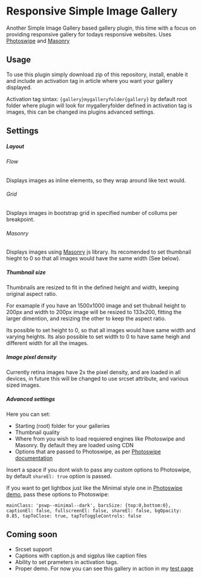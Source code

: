 # Responsive Simple Image Gallery
Another Simple Image Gallery based gallery plugin, this time with a focus on providing responsive gallery for todays responsive websites.
Uses [Photoswipe](http://photoswipe.com/) and [Masonry](http://masonry.desandro.com/)

## Usage
To use this plugin simply download zip of this repository, install, enable it and include an activation tag in article where you want your gallery displayed.

Activation tag sintax:
`{gallery}mygalleryfolder{gallery}`
by default root folder where plugin will look for mygalleryfolder defined in activation tag is images, this can be changed ins plugins advanced settings.

## Settings
##### Layout
###### Flow
Displays images as inline elements, so they wrap around like text would.

###### Grid
Displays images in bootstrap grid in specified number of collums per breakpoint.

###### Masonry
Displays images using [Masonry](http://masonry.desandro.com/) js library. Its recomended to set thumbnail hieght to 0 so that all images would have the same width (See below).

##### Thumbnail size
Thumbnails are resized to fit in the defined height and width, keeping original aspect ratio.

For examaple if you have an 1500x1000 image and set thubnail height to 200px and width to 200px image will be resized to 133x200, fitting the larger dimention, and resizing the other to keep the aspect ratio.

Its possible to set height to 0, so that all images would have same width and varying heights. Its also possible to set width to 0 to have same heigh and different width for all the images.

##### Image pixel density
Currently retina images have 2x the pixel density, and are loaded in all devices, in future this will be changed to use srcset attribute, and various sized images.

##### Advanced settings
Here you can set:
* Starting (root) folder for your galleries
* Thumbnail quality
* Where from you wish to load requiered engines like Photoswipe and Masonry. By default they are loaded using CDN
* Options that are passed to Photoswipe, as per [Photoswipe documentation](http://photoswipe.com/documentation/options.html) 

Insert a space if you dont wish to pass any custom options to Photoswipe, by default `shareEl: true` option is passed.

If you want to get lightbox just like the Minimal style one in [Photoswipe demo](http://photoswipe.com/), pass these options to Photoswipe: 

`mainClass: 'pswp--minimal--dark', barsSize: {top:0,bottom:0}, captionEl: false, fullscreenEl: false, shareEl: false, bgOpacity: 0.85, tapToClose: true, tapToToggleControls: false`

## Coming soon
* Srcset support
* Captions with caption.js and sigplus like caption files
* Ability to set prameters in  activation tags.
* Proper demo. For now you can see this gallery in action in my [test page](https://test.martinkus.eu/)
